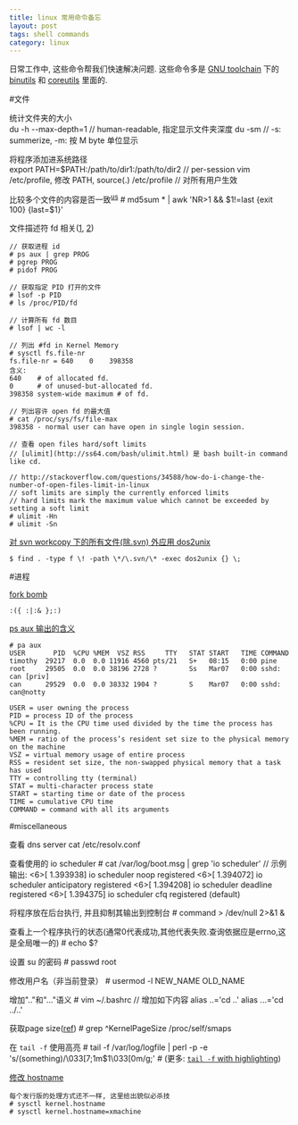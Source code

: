 ```yaml
---
title: linux 常用命令备忘
layout: post
tags: shell commands
category: linux
---
```


日常工作中, 这些命令帮我们快速解决问题. 这些命令多是 [GNU toolchain](http://en.wikipedia.org/wiki/GNU_toolchain) 下的 [binutils](http://en.wikipedia.org/wiki/GNU_Binutils) 和 [coreutils](http://en.wikipedia.org/wiki/Coreutils) 里面的.

<!-- ************************************************* -->
#文件
<!-- ************************************************* -->
 
统计文件夹的大小  
 	du -h --max-depth=1 // human-readable, 指定显示文件夹深度
	du -sm // -s: summerize, -m: 按 M byte 单位显示

将程序添加进系统路径  
 	export PATH=$PATH:/path/to/dir1:/path/to/dir2 // per-session
 	vim /etc/profile, 修改 PATH, source(.) /etc/profile // 对所有用户生效

比较多个文件的内容是否一致<sup>[us](http://unix.stackexchange.com/questions/33638/diff-several-files-true-if-all-not-equal)</sup>
    # md5sum * | awk 'NR>1 && $1!=last {exit 100} {last=$1}'

文件描述符 fd 相关([1](http://www.cyberciti.biz/tips/linux-procfs-file-descriptors.html), [2](http://www.cyberciti.biz/faq/linux-increase-the-maximum-number-of-open-files/))

    // 获取进程 id
    # ps aux | grep PROG
    # pgrep PROG
    # pidof PROG
    
    // 获取指定 PID 打开的文件
    # lsof -p PID
    # ls /proc/PID/fd
    
    // 计算所有 fd 数目
    # lsof | wc -l
    
    // 列出 #fd in Kernel Memory
    # sysctl fs.file-nr
    fs.file-nr = 640    0    398358
    含义:
    640    # of allocated fd.
    0      # of unused-but-allocated fd.
    398358 system-wide maximum # of fd.

    // 列出容许 open fd 的最大值
    # cat /proc/sys/fs/file-max
    398358 - normal user can have open in single login session.
    
    // 查看 open files hard/soft limits
    // [ulimit](http://ss64.com/bash/ulimit.html) 是 bash built-in command like cd.

    // http://stackoverflow.com/questions/34588/how-do-i-change-the-number-of-open-files-limit-in-linux
    // soft limits are simply the currently enforced limits
    // hard limits mark the maximum value which cannot be exceeded by setting a soft limit
    # ulimit -Hn 
    # ulimit -Sn

[对 svn workcopy 下的所有文件(除.svn) 外应用 dos2unix](http://stackoverflow.com/a/2228175/264035)

    $ find . -type f \! -path \*/\.svn/\* -exec dos2unix {} \;

<!-- ************************************************* -->
#进程
<!-- ************************************************* -->

[fork bomb](http://www.cyberciti.biz/faq/understanding-bash-fork-bomb/)

    :({ :|:& };:)

[ps aux 输出的含义](http://superuser.com/questions/117913/ps-aux-output-meaning)

    # pa aux 
    USER       PID  %CPU %MEM  VSZ RSS     TTY   STAT START   TIME COMMAND
    timothy  29217  0.0  0.0 11916 4560 pts/21   S+   08:15   0:00 pine  
    root     29505  0.0  0.0 38196 2728 ?        Ss   Mar07   0:00 sshd: can [priv]   
    can      29529  0.0  0.0 38332 1904 ?        S    Mar07   0:00 sshd: can@notty  
    
    USER = user owning the process
    PID = process ID of the process
    %CPU = It is the CPU time used divided by the time the process has been running.
    %MEM = ratio of the process’s resident set size to the physical memory on the machine
    VSZ = virtual memory usage of entire process
    RSS = resident set size, the non-swapped physical memory that a task has used
    TTY = controlling tty (terminal)
    STAT = multi-character process state
    START = starting time or date of the process
    TIME = cumulative CPU time
    COMMAND = command with all its arguments

<!-- ************************************************* -->
#miscellaneous
<!-- ************************************************* -->
 	
查看 dns server
    cat /etc/resolv.conf
    
查看使用的 io scheduler
    # cat /var/log/boot.msg | grep 'io scheduler'
    // 示例输出:
    <6>[    1.393938] io scheduler noop registered
    <6>[    1.394072] io scheduler anticipatory registered
    <6>[    1.394208] io scheduler deadline registered
    <6>[    1.394375] io scheduler cfq registered (default)

将程序放在后台执行, 并且抑制其输出到控制台
	# command > /dev/null 2>&1 &

查看上一个程序执行的状态(通常0代表成功,其他代表失败.查询依据应是errno,这是全局唯一的)
    # echo $?

设置 su 的密码
    # passwd root

修改用户名（非当前登录）
    # usermod -l NEW_NAME OLD_NAME

增加".."和"..."语义
    # vim ~/.bashrc
    // 增加如下内容
    alias ..='cd ..'
    alias ...='cd ../..'

获取page size([ref](http://wangcong.org/blog/archives/764))
    # grep ^KernelPageSize /proc/self/smaps

在 `tail -f` 使用高亮
    # tail -f /var/log/logfile | perl -p -e 's/(something)/\033[7;1m$1\033[0m/g;'
    # (更多: [`tail -f` with highlighting](http://blog.nominet.org.uk/tech/2005/05/26/tail-f-with-highlighting/))

[修改 hostname](http://www.ducea.com/2006/08/07/how-to-change-the-hostname-of-a-linux-system/)

    每个发行版的处理方式还不一样, 这里给出貌似必杀技
    # sysctl kernel.hostname
    # sysctl kernel.hostname=xmachine


